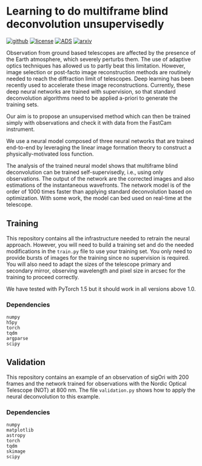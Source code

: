# Learning to do multiframe blind deconvolution unsupervisedly

[![github](https://img.shields.io/badge/GitHub-aasensio%2Fsicon-blue.svg?style=flat)](https://github.com/aasensio/unsupervisedMFBD)
[![license](http://img.shields.io/badge/license-MIT-blue.svg?style=flat)](https://github.com/aasensio/unsupervisedMFBD/blob/master/LICENSE)
[![ADS](https://img.shields.io/badge/ADS-arXiv200601438A-red.svg)](https://ui.adsabs.harvard.edu/abs/2020arXiv200601438A/abstract)
[![arxiv](https://img.shields.io/badge/arxiv-2006.01438-orange.svg?style=flat)](https://arxiv.org/abs/2006.01438)

Observation from ground based telescopes are affected by the presence of the 
Earth atmosphere, which severely perturbs them. The use of adaptive optics techniques
has allowed us to partly beat this limitation. However, image selection or
post-facto image reconstruction 
methods are routinely needed to reach the diffraction limit of telescopes. Deep learning has
been recently used to accelerate these image reconstructions.
Currently, these deep neural networks are trained with supervision, so that standard
deconvolution algorithms need to be applied a-priori to generate the training sets.

Our aim is to propose an unsupervised method which can then be trained simply with observations
and check it with data from the FastCam instrument.

We use a neural model composed of three neural networks that are trained end-to-end by 
leveraging the linear image formation theory to construct a physically-motivated loss function.

The analysis of the trained neural model shows that multiframe blind deconvolution can be trained 
self-supervisedly, i.e., using only observations. The output of the network are the corrected images
and also estimations of the instantaneous wavefronts. The network model is of the order of 1000
times faster than applying standard deconvolution based on optimization. With some work, the model
can bed used on real-time at the telescope.

## Training

This repository contains all the infrastructure needed to retrain the neural approach. However,
you will need to build a training set and do the needed modifications in the `train.py` file to
use your training set. You only need to provide bursts of images for the training since
no supervision is required. You will also need to adapt the sizes of the telescope primary
and secondary mirror, observing wavelength and pixel size in arcsec for the training to
proceed correctly.

We have tested with PyTorch 1.5 but it should work in all versions above 1.0.

### Dependencies
    numpy
    h5py
    torch
    tqdm
    argparse
    scipy

## Validation

This repository contains an example of an observation of sigOri with 200 frames and
the network trained for observations with the Nordic Optical Telescope (NOT) at 800 nm. The 
file `validation.py` shows how to apply the neural deconvolution to this example.

### Dependencies

    numpy
    matplotlib
    astropy
    torch
    tqdm
    skimage
    scipy
